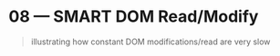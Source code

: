 # 08 &mdash; SMART DOM Read/Modify
> illustrating how constant DOM modifications/read are very slow

